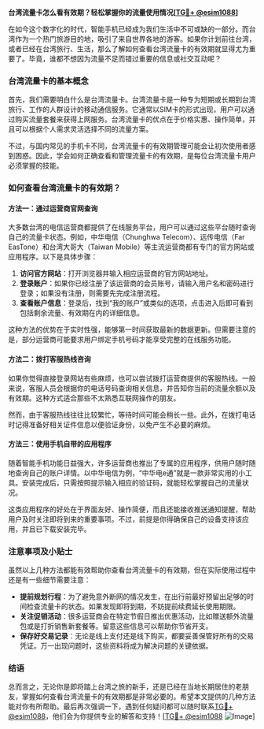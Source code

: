 **台湾流量卡怎么看有效期？轻松掌握你的流量使用情况[[TG💪+ @esim1088](https://t.me/s/esim1088)]**

在如今这个数字化的时代，智能手机已经成为我们生活中不可或缺的一部分。而台湾作为一个热门旅游目的地，吸引了来自世界各地的游客。如果你计划前往台湾，或者已经在台湾旅行、生活，那么了解如何查看台湾流量卡的有效期就显得尤为重要了。毕竟，谁都不想因为流量不足而错过重要的信息或社交互动呢？

### 台湾流量卡的基本概念

首先，我们需要明白什么是台湾流量卡。台湾流量卡是一种专为短期或长期到台湾旅行、工作的人群设计的移动通信服务。它通常以SIM卡的形式出现，用户可以通过购买流量套餐来获得上网服务。台湾流量卡的优点在于价格实惠、操作简单，并且可以根据个人需求灵活选择不同的流量方案。

不过，与国内常见的手机卡不同，台湾流量卡的有效期管理可能会让初次使用者感到困惑。因此，学会如何正确查看和管理流量卡的有效期，是每位台湾流量卡用户必须掌握的技能。

### 如何查看台湾流量卡的有效期？

#### 方法一：通过运营商官网查询

大多数台湾的电信运营商都提供了在线服务平台，用户可以通过这些平台随时查询自己的流量卡状态。例如，中华电信（Chunghwa Telecom）、远传电信（Far EasTone）和台湾大哥大（Taiwan Mobile）等主流运营商都有专门的官方网站或应用程序。以下是具体步骤：

1. **访问官方网站**：打开浏览器并输入相应运营商的官方网站地址。
2. **登录账户**：如果你已经注册了该运营商的会员账号，请输入用户名和密码进行登录；如果没有注册，则需要先完成注册流程。
3. **查看账户信息**：登录后，找到“我的账户”或类似的选项，点击进入后即可看到包括剩余流量、有效期在内的详细信息。

这种方法的优势在于实时性强，能够第一时间获取最新的数据更新。但需要注意的是，部分运营商可能要求用户绑定手机号码才能享受完整的在线服务功能。

#### 方法二：拨打客服热线咨询

如果你觉得直接登录网站有些麻烦，也可以尝试拨打运营商提供的客服热线。一般来说，客服人员会根据你的电话号码查询相关信息，并告知你当前的流量余额以及有效期。这种方式适合那些不太熟悉互联网操作的朋友。

然而，由于客服热线往往比较繁忙，等待时间可能会稍长一些。此外，在拨打电话时记得准备好相关证件信息以便验证身份，以免产生不必要的麻烦。

#### 方法三：使用手机自带的应用程序

随着智能手机功能日益强大，许多运营商也推出了专属的应用程序，供用户随时随地查询自己的账户详情。以中华电信为例，“中华电e通”就是一款非常实用的小工具。安装完成后，只需按照提示输入相应的验证码，就能轻松掌握自己的流量状况。

这类应用程序的好处在于界面友好、操作简便，而且还能接收推送通知提醒，帮助用户及时关注即将到来的重要事项。不过，前提是你得确保自己的设备支持该应用，并且已下载安装完毕。

### 注意事项及小贴士

虽然以上几种方法都能有效帮助你查看台湾流量卡的有效期，但在实际使用过程中还是有一些细节需要注意：

- **提前规划行程**：为了避免意外断网的情况发生，在出行前最好预留出足够的时间检查流量卡的状态。如果发现即将到期，不妨提前续费延长使用期限。
- **关注促销活动**：很多运营商会在特定节假日推出优惠活动，比如赠送额外流量包或是打折销售新套餐等。留意这些信息可以帮助你节省开支。
- **保存好交易记录**：无论是线上支付还是线下购买，都要妥善保管好所有的交易凭证。万一出现问题时，这些资料将成为解决问题的关键依据。

### 结语

总而言之，无论你是即将踏上台湾之旅的新手，还是已经在当地长期居住的老朋友，掌握如何查看台湾流量卡的有效期都是非常必要的。希望本文提供的几种方法能对你有所帮助。最后再次强调一下，遇到任何疑问都可以随时联系[TG💪+ @esim1088](https://t.me/s/esim1088)，他们会为你提供专业的解答和支持！[[TG💪+ @esim1088](https://t.me/s/esim1088) ![Image](https://i.postimg.cc/4NQfJmqS/Snipaste-2025-05-13-00-14-12.png)]